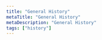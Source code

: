 ```yaml
---
title: "General History"
metaTitle: "General History"
metaDescription: "General History"
tags: ["history"]
---
```


